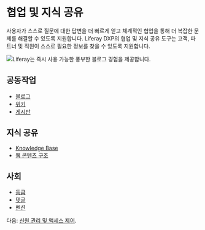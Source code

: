 # 협업 및 지식 공유

사용자가 스스로 질문에 대한 답변을 더 빠르게 얻고 체계적인 협업을 통해 더 복잡한 문제를 해결할 수 있도록 지원합니다. Liferay DXP의 협업 및 지식 공유 도구는 고객, 파트너 및 직원이 스스로 필요한 정보를 찾을 수 있도록 지원합니다.

![Liferay는 즉시 사용 가능한 풍부한 블로그 경험을 제공합니다.](./collaboration-and-knowledge-sharing/images/01.png)

## 공동작업

* [블로그](https://learn.liferay.com/w/dxp/content-authoring-and-management/blogs/getting-started-with-blogs)
* [위키](https://learn.liferay.com/w/dxp/collaboration-and-social/wiki/getting-started-with-wikis)
* [게시판](https://learn.liferay.com/w/dxp/collaboration-and-social/message-boards/user-guide/getting-started-with-message-boards)

## 지식 공유

* [Knowledge Base](https://learn.liferay.com/w/dxp/collaboration-and-social/knowledge-base/using-the-knowledge-base)
* [웹 콘텐츠 구조](https://learn.liferay.com/w/dxp/content-authoring-and-management/web-content/web-content-structures/understanding-web-content-structures)

## 사회

* [등급](https://learn.liferay.com/w/dxp/collaboration-and-social/social-tools/user-guide/using-the-ratings-system)
* [댓글](https://learn.liferay.com/w/dxp/site-building/creating-pages/using-content-pages/using-page-comments)
* [멘션](https://learn.liferay.com/w/dxp/collaboration-and-social/notifications-and-requests/user-guide/mentioning-users)

다음: [신원 관리 및 액세스 제어](./identity-management-and-access-control.md).

